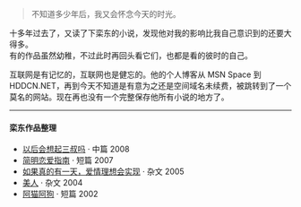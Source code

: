 > 不知道多少年后，我又会怀念今天的时光。 


十多年过去了，又读了下栾东的小说，发现他对我的影响比我自己意识到的还要大得多。  
有的作品虽然幼稚，不过此时再回头看它们，也都是看的彼时的自己。

互联网是有记忆的，互联网也是健忘的。他的个人博客从 MSN Space 到 HDDCN.NET，再到今天不知道是有意为之还是空间域名未续费，被跳转到了一个莫名的网站。现在再也没有一个完整保存他所有小说的地方了。

---

#### 栾东作品整理

- [以后会想起三叔吗][1] · 中篇 2008 
- [简明恋爱指南][2] · 短篇 2007 
- [如果真的有一天，爱情理想会实现][3] · 杂文 2005 
- [美人][4] · 杂文 2004 
- [阿猫阿狗][5] · 短篇 2002 

[1]: /2019/04/25/3rd-uncle
[2]: /2019/04/29/a-simple-guide-on-love
[3]: /2019/05/02/if
[4]: /2019/04/29/beauty
[5]: /2019/04/28/tun-town